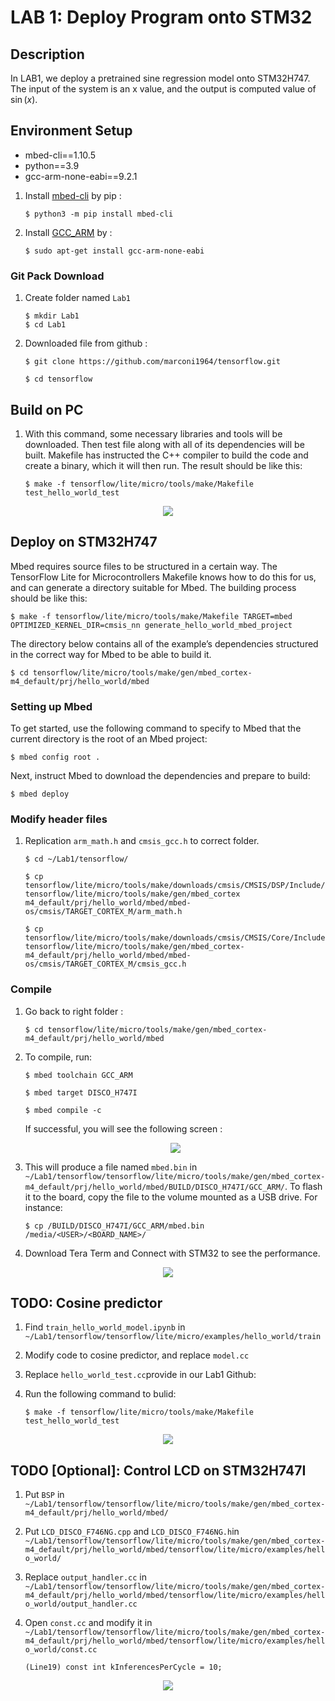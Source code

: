 # LAB 1: Deploy Program onto STM32
## Description
In LAB1, we deploy a pretrained sine regression model onto STM32H747. The input of the system is an x value, and the output is computed value of $\sin(x)$.

## Environment Setup
- mbed-cli==1.10.5
- python==3.9
- gcc-arm-none-eabi==9.2.1

1. Install [mbed-cli](https://os.mbed.com/docs/mbed-os/v6.15/build-tools/install-and-set-up.html) by pip :

    ```
    $ python3 -m pip install mbed-cli
    ```

2. Install [GCC_ARM](https://developer.arm.com/tools-and-software/open-source-software/developer-tools/gnu-toolchain/downloads) by :
   
    ```
    $ sudo apt-get install gcc-arm-none-eabi
    ```

### Git Pack Download
1. Create folder named `Lab1`

    ```
    $ mkdir Lab1 
    $ cd Lab1
    ```
    
2. Downloaded file from github : 

    ```
    $ git clone https://github.com/marconi1964/tensorflow.git
    ```
    ```
    $ cd tensorflow
    ```


## Build on PC
1. With this command, some necessary libraries and tools will be downloaded. Then test file along with all of its dependencies will be built. Makefile has instructed the C++ compiler to build the code and create a binary, which it will then run. The result should be like this:

    ```
    $ make -f tensorflow/lite/micro/tools/make/Makefile test_hello_world_test
    ```
<p align="center">
    <img src=https://user-images.githubusercontent.com/61946472/184302778-aa919659-94e0-4ce2-9385-87acc595cee3.png>
</p>




## Deploy on STM32H747
Mbed requires source files to be structured in a certain way. The TensorFlow Lite for Microcontrollers Makefile knows how to do this for us, and can generate a directory suitable for Mbed. The building process should be like this:
```
$ make -f tensorflow/lite/micro/tools/make/Makefile TARGET=mbed OPTIMIZED_KERNEL_DIR=cmsis_nn generate_hello_world_mbed_project
```
<!--
![](https://i.imgur.com/tENEHNF.png)
-->
The directory below contains all of the example’s dependencies structured in the correct way for Mbed to be able to build it.
```
$ cd tensorflow/lite/micro/tools/make/gen/mbed_cortex-m4_default/prj/hello_world/mbed
```


### Setting up Mbed
To get started, use the following command to specify to Mbed that the current directory is the root of an Mbed project:

```
$ mbed config root .
```
Next, instruct Mbed to download the dependencies and prepare to build:

```
$ mbed deploy
```
<!--
### Modify Mbed Configuration

By default, Mbed will build the project using C++ 98. However, TensorFlow Lite requires C++ 11. Run the following Python snippet to modify the Mbed configuration files so that it uses C++ 11. You should put `modify.py` in `tensorflow/lite/micro/tools/make/gen/mbed_cortex-m4_default/prj/hello_world/mbed` and enter the command:

`$ python3 modify.py`
-->

### Modify header files

1. Replication `arm_math.h` and `cmsis_gcc.h` to correct folder.

    ```
    $ cd ~/Lab1/tensorflow/
    ```

    ```
    $ cp tensorflow/lite/micro/tools/make/downloads/cmsis/CMSIS/DSP/Include/arm_math.h  tensorflow/lite/micro/tools/make/gen/mbed_cortex m4_default/prj/hello_world/mbed/mbed-os/cmsis/TARGET_CORTEX_M/arm_math.h
    ```
    ```
    $ cp tensorflow/lite/micro/tools/make/downloads/cmsis/CMSIS/Core/Include/cmsis_gcc.h  tensorflow/lite/micro/tools/make/gen/mbed_cortex-m4_default/prj/hello_world/mbed/mbed-os/cmsis/TARGET_CORTEX_M/cmsis_gcc.h
    ```


### Compile 
1. Go back to right folder :

    ```
    $ cd tensorflow/lite/micro/tools/make/gen/mbed_cortex-m4_default/prj/hello_world/mbed
    ```
2. To compile, run:

    ```
    $ mbed toolchain GCC_ARM
    ```
    ```
    $ mbed target DISCO_H747I
    ```
    ```
    $ mbed compile -c
    ```
    If successful, you will see the following screen :
    <p align="center">
        <img src=https://user-images.githubusercontent.com/61946472/184845567-0fec5201-88b3-4b80-9bdd-eb4955c3b444.png>
    </p>



3. This will produce a file named `mbed.bin` in `~/Lab1/tensorflow/tensorflow/lite/micro/tools/make/gen/mbed_cortex-m4_default/prj/hello_world/mbed/BUILD/DISCO_H747I/GCC_ARM/`. To flash it to the board, copy the file to the volume mounted as a USB drive. For instance:
   
    ```
    $ cp /BUILD/DISCO_H747I/GCC_ARM/mbed.bin /media/<USER>/<BOARD_NAME>/
    ```
    
4. Download Tera Term and Connect with STM32 to see the performance.
<p align="center">
    <img src=https://user-images.githubusercontent.com/61946472/184304013-0ff3c1b5-54e8-48c6-80d4-f906618e994b.png>
</p>

## TODO: Cosine predictor
1. Find `train_hello_world_model.ipynb` in `~/Lab1/tensorflow/tensorflow/lite/micro/examples/hello_world/train`
2. Modify code to cosine predictor, and replace `model.cc`
3. Replace `hello_world_test.cc`provide in our Lab1 Github: 
4. Run the following command to bulid:

    ```
    $ make -f tensorflow/lite/micro/tools/make/Makefile test_hello_world_test
    ```
<p align="center">
    <img src=https://user-images.githubusercontent.com/61946472/184305590-2018128a-3bb1-477e-8605-4c4e1c370fc0.png>
</p>

## TODO [Optional]: Control LCD on STM32H747I
1. Put `BSP` in
    `~/Lab1/tensorflow/tensorflow/lite/micro/tools/make/gen/mbed_cortex-m4_default/prj/hello_world/mbed/`
    
2. Put `LCD_DISCO_F746NG.cpp` and `LCD_DISCO_F746NG.h`in
    `~/Lab1/tensorflow/tensorflow/lite/micro/tools/make/gen/mbed_cortex-m4_default/prj/hello_world/mbed/tensorflow/lite/micro/examples/hello_world/`

3. Replace `output_handler.cc` in
     `~/Lab1/tensorflow/tensorflow/lite/micro/tools/make/gen/mbed_cortex-m4_default/prj/hello_world/mbed/tensorflow/lite/micro/examples/hello_world/output_handler.cc`
     
4. Open `const.cc` and modify it in 
     `~/Lab1/tensorflow/tensorflow/lite/micro/tools/make/gen/mbed_cortex-m4_default/prj/hello_world/mbed/tensorflow/lite/micro/examples/hello_world/const.cc`
    
    ```
    (Line19) const int kInferencesPerCycle = 10;
    ```
<p align="center">
    <img src=https://user-images.githubusercontent.com/61946472/184305251-4078c8db-0e00-40ec-99aa-c12b2b47af31.gif>
</p>

